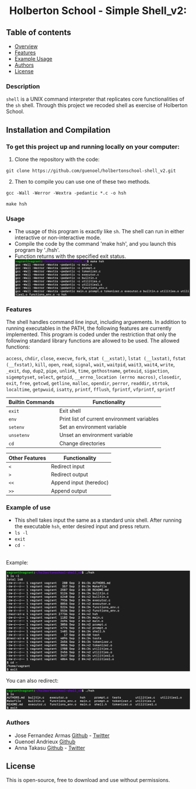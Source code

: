 

<h1 align="center">Holberton School - Simple Shell_v2:</h1>

## Table of contents

- [Overview](#description)
- [Features](#features)
- [Example Usage](#example-of-use)
- [Authors](#authors)
- [License](#license)

### Description
`shell` is a UNIX command interpreter that replicates core functionalities of the `sh` shell. Through this project we recoded shell as exercise of Holberton School.


## Installation and Compilation

### To get this project up and running locally on your computer:

1) Clone the repository with the code:

```
git clone https://github.com/guenoel/holbertonschool-shell_v2.git
```

2) Then to compile you can use one of these two methods.

```
gcc -Wall -Werror -Wextra -pedantic *.c -o hsh
```
```
make hsh
```

### Usage
* The usage of this program is exactly like `sh`. The shell can run in either interactive or non-interactive mode.
* Compile the code by the command 'make hsh', and you launch this program by './hsh'.
* Function returns with the specified exit status.
![compile](images/compile.png)

### Features
The shell handles command line input, including arguements.
In addition to running executables in the PATH, the following features are currently implemented.
This program is coded under the restriction that only the following standard library functions are allowed to be used.
The allowed functions:

`access`, `chdir`, `close`, `execve`, `fork`, `stat (__xstat)`, `lstat (__lxstat)`, `fstat (__fxstat)`, `kill`,
`open`, `read`, `signal`, `wait`, `waitpid`, `wait3`, `wait4`, `write`, `_exit`, `dup`, `dup2`, `pipe`, `unlink`, `time`,
`gethostname`, `geteuid`, `sigaction`, `sigemptyset`, `select`, `getpid`, `__errno_location (errno macros)`,
`closedir`, `exit`, `free`, `getcwd`, `getline`, `malloc`, `opendir`, `perror`, `readdir`, `strtok`, `localtime`,
`getpwuid`, `isatty`, `printf`, `fflush`, `fprintf`, `vfprintf`, `sprintf`


|  Builtin Commands  |    Functionality                            |
| ------------------ | ------------------------------------------- |
| `exit`             | Exit shell				   |
| `env`              | Print list of current environment variables |
| `setenv`           | Set an environment variable                 |
| `unsetenv`         | Unset an environment variable               |
| `cd`               | Change directories                          |

|  Other Features    |    Functionality                            |
| ------------------ | ------------------------------------------- |
| `<`		     | Redirect input		          	   |
| `>`		     | Redirect output				   |
| `<<`		     | Append input (heredoc)			   |
| `>>`		     | Append output				   |



### Example of use
* This shell takes input the same as a standard unix shell.  After running the executable `hsh`, enter desired input and press return.
* `ls -l`
* `exit`
* `cd -`
<br>
Example:

![exp](images/ls_cd_exit.png)

You can also redirect:

![exp](images/example_shell_exec.png)

### Authors
* Jose Fernandez Armas [Github](https://github.com/crasride) - [Twitter](https://twitter.com/JosFern35900656)
* Guenoel Andrieux [Github](https://github.com/guenoel)
* Anna Takasu [Github](https://github.com/graefft) - [Twitter](https://twitter.com/KinuwaReeves?ref_src=twsrc%5Etfw)

## License
This is open-source, free to download and use without permissions.

